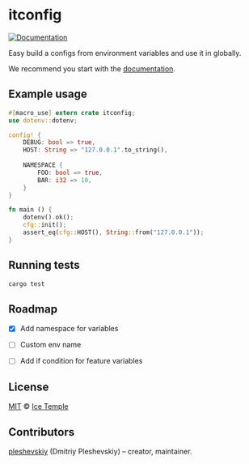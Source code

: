 # itconfig

[![Documentation](https://docs.rs/itconfig/badge.svg)](https://docs.rs/itconfig)

Easy build a configs from environment variables and use it in globally.

We recommend you start with the [documentation].


## Example usage

```rust
#[macro_use] extern crate itconfig;
use dotenv::dotenv;

config! {
    DEBUG: bool => true,
    HOST: String => "127.0.0.1".to_string(),
    
    NAMESPACE {
        FOO: bool => true,
        BAR: i32 => 10,
    }
}

fn main () {
    dotenv().ok();
    cfg::init();
    assert_eq(cfg::HOST(), String::from("127.0.0.1"));
}
```

## Running tests

```bash
cargo test
```


## Roadmap

* [x] Add namespace for variables
* [ ] Custom env name
* [ ] Add if condition for feature variables


## License

[MIT] © [Ice Temple](https://github.com/icetemple)


## Contributors

[pleshevskiy](https://github.com/pleshevskiy) (Dmitriy Pleshevskiy) – creator, maintainer.


[documentation]: https://docs.rs/itconfig
[MIT]: https://github.com/icetemple/itconfig-rs/blob/master/LICENSE
